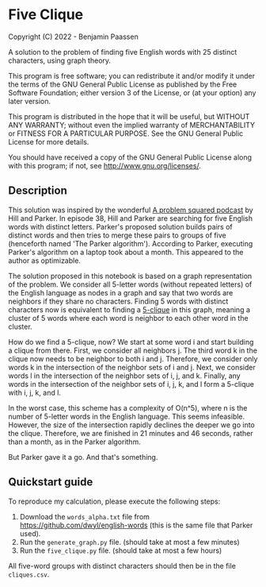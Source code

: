 # Five Clique

Copyright (C) 2022 - Benjamin Paassen  

A solution to the problem of finding five English words with 25 distinct characters, using graph theory.

This program is free software; you can redistribute it and/or modify
it under the terms of the GNU General Public License as published by
the Free Software Foundation; either version 3 of the License, or
(at your option) any later version.

This program is distributed in the hope that it will be useful,
but WITHOUT ANY WARRANTY; without even the implied warranty of
MERCHANTABILITY or FITNESS FOR A PARTICULAR PURPOSE.  See the
GNU General Public License for more details.

You should have received a copy of the GNU General Public License
along with this program; if not, see <http://www.gnu.org/licenses/>.

## Description

This solution was inspired by the wonderful [A problem squared podcast](https://aproblemsquared.libsyn.com/) by Hill and Parker. In episode 38, Hill and Parker are searching for five English words with distinct letters. Parker's proposed solution builds pairs of distinct words and then tries to merge these pairs to groups of five (henceforth named 'The Parker algorithm'). According to Parker, executing Parker's algorithm on a laptop took about a month. This appeared to the author as optimizable.

The solution proposed in this notebook is based on a graph representation of the problem. We consider all 5-letter words (without repeated letters) of the English language as nodes in a graph and say that two words are neighbors if they share no characters. Finding 5 words with distinct characters now is equivalent to finding a [5-clique](https://en.wikipedia.org/wiki/Clique_(graph_theory)) in this graph, meaning a cluster of 5 words where each word is neighbor to each other word in the cluster.

How do we find a 5-clique, now? We start at some word i and start building a clique from there. First, we consider all neighbors j. The third word k in the clique now needs to be neighbor to both i and j. Therefore, we consider only words k in the intersection of the neighbor sets of i and j. Next, we consider words l in the intersection of the neighbor sets of i, j, and k. Finally, any words in the intersection of the neighbor sets of i, j, k, and l form a 5-clique with i, j, k, and l.

In the worst case, this scheme has a complexity of O(n^5), where n is the number of 5-letter words in the English language. This seems infeasible. However, the size of the intersection rapidly declines the deeper we go into the clique. Therefore, we are finished in 21 minutes and 46 seconds, rather than a month, as in the Parker algorithm.

But Parker gave it a go. And that's something.

## Quickstart guide

To reproduce my calculation, please execute the following steps:

1. Download the `words_alpha.txt` file from https://github.com/dwyl/english-words (this is the same file that Parker used).
2. Run the `generate_graph.py` file. (should take at most a few minutes)
3. Run the `five_clique.py` file. (should take at most a few hours)

All five-word groups with distinct characters should then be in the file `cliques.csv`.
